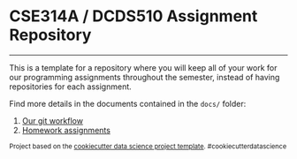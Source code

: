 # CSE314A / DCDS510 Assignment Repository

--------

This is a template for a repository where you will keep all of your work for our programming assignments throughout the semester, instead of having repositories for each assignment. 

Find more details in the documents contained in the `docs/` folder:

1. [Our git workflow](./docs/git.md)
2. [Homework assignments](./docs/instructions/)


<p><small>Project based on the <a target="_blank" href="https://drivendata.github.io/cookiecutter-data-science/">cookiecutter data science project template</a>. #cookiecutterdatascience</small></p>
